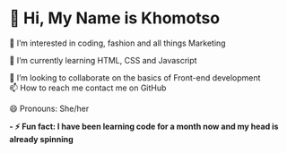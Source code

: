 <h1>
   👋 Hi, My Name is Khomotso 
</h1>
 <p>
👀 I’m interested in coding, fashion and all things Marketing 
    <be />
       
🌱 I’m currently learning HTML, CSS and Javascript
<br/>

💞️ I’m looking to collaborate on the basics of Front-end development
  <br/>
📫 How to reach me contact me on GitHub
  <br/>
  
😄 Pronouns: She/her
   <br/>
   
 </p>
<strong>
  - ⚡ Fun fact: I have been learning code for a month now and my head is already spinning 
</strong>


<!---
Motsow-m/Motsow-m is a ✨ special ✨ repository because its `README.md` (this file) appears on your GitHub profile.
You can click the Preview link to take a look at your changes.
--->
